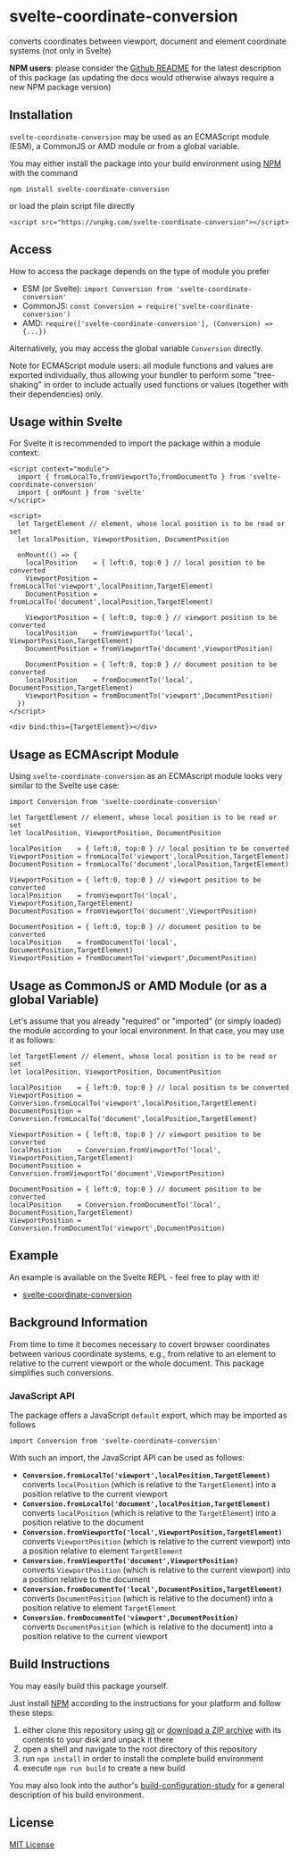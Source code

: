 # svelte-coordinate-conversion #

converts coordinates between viewport, document and element coordinate systems (not only in Svelte)
 
**NPM users**: please consider the [Github README](https://github.com/rozek/svelte-viewport-info/blob/main/README.md) for the latest description of this package (as updating the docs would otherwise always require a new NPM package version)

## Installation ##

`svelte-coordinate-conversion` may be used as an ECMAScript module (ESM), a CommonJS or AMD module or from a global variable.

You may either install the package into your build environment using [NPM](https://docs.npmjs.com/) with the command

```
npm install svelte-coordinate-conversion
```

or load the plain script file directly

```
<script src="https://unpkg.com/svelte-coordinate-conversion"></script>
```

## Access ##

How to access the package depends on the type of module you prefer

* ESM (or Svelte): `import Conversion from 'svelte-coordinate-conversion'`
* CommonJS: `const Conversion = require('svelte-coordinate-conversion')`
* AMD: `require(['svelte-coordinate-conversion'], (Conversion) => {...})`

Alternatively, you may access the global variable `Conversion` directly.

Note for ECMAScript module users: all module functions and values are exported individually, thus allowing your bundler to perform some "tree-shaking" in order to include actually used functions or values (together with their dependencies) only.

## Usage within Svelte ##

For Svelte it is recommended to import the package within a module context:

```
<script context="module">
  import { fromLocalTo,fromViewportTo,fromDocumentTo } from 'svelte-coordinate-conversion'
  import { onMount } from 'svelte'
</script>

<script>
  let TargetElement // element, whose local position is to be read or set
  let localPosition, ViewportPosition, DocumentPosition
  
  onMount(() => {
    localPosition    = { left:0, top:0 } // local position to be converted
    ViewportPosition = fromLocalTo('viewport',localPosition,TargetElement)
    DocumentPosition = fromLocalTo('document',localPosition,TargetElement)

    ViewportPosition = { left:0, top:0 } // viewport position to be converted
    localPosition    = fromViewportTo('local',   ViewportPosition,TargetElement)
    DocumentPosition = fromViewportTo('document',ViewportPosition)

    DocumentPosition = { left:0, top:0 } // document position to be converted
    localPosition    = fromDocumentTo('local',   DocumentPosition,TargetElement)
    ViewportPosition = fromDocumentTo('viewport',DocumentPosition)
  })
</script>

<div bind:this={TargetElement}></div>
```

## Usage as ECMAscript Module ##

Using `svelte-coordinate-conversion` as an ECMAscript module looks very similar to the Svelte use case:

```
import Conversion from 'svelte-coordinate-conversion'

let TargetElement // element, whose local position is to be read or set
let localPosition, ViewportPosition, DocumentPosition
  
localPosition    = { left:0, top:0 } // local position to be converted
ViewportPosition = fromLocalTo('viewport',localPosition,TargetElement)
DocumentPosition = fromLocalTo('document',localPosition,TargetElement)

ViewportPosition = { left:0, top:0 } // viewport position to be converted
localPosition    = fromViewportTo('local',   ViewportPosition,TargetElement)
DocumentPosition = fromViewportTo('document',ViewportPosition)

DocumentPosition = { left:0, top:0 } // document position to be converted
localPosition    = fromDocumentTo('local',   DocumentPosition,TargetElement)
ViewportPosition = fromDocumentTo('viewport',DocumentPosition)
```

## Usage as CommonJS or AMD Module (or as a global Variable) ##

Let's assume that you already "required" or "imported" (or simply loaded) the module according to your local environment. In that case, you may use it as follows:

```
let TargetElement // element, whose local position is to be read or set
let localPosition, ViewportPosition, DocumentPosition
  
localPosition    = { left:0, top:0 } // local position to be converted
ViewportPosition = Conversion.fromLocalTo('viewport',localPosition,TargetElement)
DocumentPosition = Conversion.fromLocalTo('document',localPosition,TargetElement)

ViewportPosition = { left:0, top:0 } // viewport position to be converted
localPosition    = Conversion.fromViewportTo('local',   ViewportPosition,TargetElement)
DocumentPosition = Conversion.fromViewportTo('document',ViewportPosition)

DocumentPosition = { left:0, top:0 } // document position to be converted
localPosition    = Conversion.fromDocumentTo('local',   DocumentPosition,TargetElement)
ViewportPosition = Conversion.fromDocumentTo('viewport',DocumentPosition)
```

## Example ##

An example is available on the Svelte REPL - feel free to play with it!

* [svelte-coordinate-conversion](https://svelte.dev/repl/269fa097ebfb4175990b129b25e9dafa)

## Background Information ##

From time to time it becomes necessary to covert browser coordinates between various coordinate systems, e.g., from relative to an element to relative to the current viewport or the whole document. This package simplifies such conversions.

### JavaScript API ###

The package offers a JavaScript `default` export, which may be imported as follows

  `import Conversion from 'svelte-coordinate-conversion'`

With such an import, the JavaScript API can be used as follows:

* **`Conversion.fromLocalTo('viewport',localPosition,TargetElement)`**<br>converts `localPosition` (which is relative to the `TargetElement`) into a position relative to the current viewport
* **`Conversion.fromLocalTo('document',localPosition,TargetElement)`**<br>converts `localPosition` (which is relative to the `TargetElement`) into a position relative to the document
* **`Conversion.fromViewportTo('local',ViewportPosition,TargetElement)`**<br>converts `ViewportPosition` (which is relative to the current viewport) into a position relative to element `TargetElement`
* **`Conversion.fromViewportTo('document',ViewportPosition)`**<br>converts `ViewportPosition` (which is relative to the current viewport) into a position relative to the document
* **`Conversion.fromDocumentTo('local',DocumentPosition,TargetElement)`**<br>converts `DocumentPosition` (which is relative to the document) into a position relative to element `TargetElement`
* **`Conversion.fromDocumentTo('viewport',DocumentPosition)`**<br>converts `DocumentPosition` (which is relative to the document) into a position relative to the current viewport

## Build Instructions ##

You may easily build this package yourself.

Just install [NPM](https://docs.npmjs.com/) according to the instructions for your platform and follow these steps:

1. either clone this repository using [git](https://git-scm.com/) or [download a ZIP archive](https://github.com/rozek/svelte-coordinate-conversion/archive/refs/heads/main.zip) with its contents to your disk and unpack it there 
2. open a shell and navigate to the root directory of this repository
3. run `npm install` in order to install the complete build environment
4. execute `npm run build` to create a new build

You may also look into the author's [build-configuration-study](https://github.com/rozek/build-configuration-study) for a general description of his build environment.

## License ##

[MIT License](LICENSE.md)
